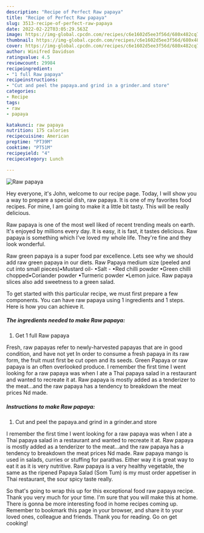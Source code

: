 ```yaml
---
description: "Recipe of Perfect Raw papaya"
title: "Recipe of Perfect Raw papaya"
slug: 3513-recipe-of-perfect-raw-papaya
date: 2022-02-22T03:05:29.563Z
image: https://img-global.cpcdn.com/recipes/c6e1602d5ee3f56d/680x482cq70/raw-papaya-recipe-main-photo.jpg
thumbnail: https://img-global.cpcdn.com/recipes/c6e1602d5ee3f56d/680x482cq70/raw-papaya-recipe-main-photo.jpg
cover: https://img-global.cpcdn.com/recipes/c6e1602d5ee3f56d/680x482cq70/raw-papaya-recipe-main-photo.jpg
author: Winifred Davidson
ratingvalue: 4.5
reviewcount: 29984
recipeingredient:
- "1 full Raw papaya"
recipeinstructions:
- "Cut and peel the papaya.and grind in a grinder.and store"
categories:
- Recipe
tags:
- raw
- papaya

katakunci: raw papaya 
nutrition: 175 calories
recipecuisine: American
preptime: "PT39M"
cooktime: "PT51M"
recipeyield: "4"
recipecategory: Lunch

---
```



![Raw papaya](https://img-global.cpcdn.com/recipes/c6e1602d5ee3f56d/680x482cq70/raw-papaya-recipe-main-photo.jpg)

Hey everyone, it's John, welcome to our recipe page. Today, I will show you a way to prepare a special dish, raw papaya. It is one of my favorites food recipes. For mine, I am going to make it a little bit tasty. This will be really delicious.

Raw papaya is one of the most well liked of recent trending meals on earth. It's enjoyed by millions every day. It is easy, it is fast, it tastes delicious. Raw papaya is something which I've loved my whole life. They're fine and they look wonderful.

Raw green papaya is a super food par excellence. Lets see why we should add raw green papaya in our diets. Raw Papaya medium size (peeled and cut into small pieces)•Mustard oil- •Salt - •Red chilli powder •Green chilli chopped•Coriander powder •Turmeric powder •Lemon juice. Raw papaya slices also add sweetness to a green salad.


To get started with this particular recipe, we must first prepare a few components. You can have raw papaya using 1 ingredients and 1 steps. Here is how you can achieve it.

<!--inarticleads1-->

##### The ingredients needed to make Raw papaya:

1. Get 1 full Raw papaya


Fresh, raw papayas refer to newly-harvested papayas that are in good condition, and have not yet In order to consume a fresh papaya in its raw form, the fruit must first be cut open and its seeds. Green Papaya or raw papaya is an often overlooked produce. I remember the first time I went looking for a raw papaya was when I ate a Thai papaya salad in a restaurant and wanted to recreate it at. Raw papaya is mostly added as a tenderizer to the meat…and the raw papaya has a tendency to breakdown the meat prices Nd made. 

<!--inarticleads2-->

##### Instructions to make Raw papaya:

1. Cut and peel the papaya.and grind in a grinder.and store


I remember the first time I went looking for a raw papaya was when I ate a Thai papaya salad in a restaurant and wanted to recreate it at. Raw papaya is mostly added as a tenderizer to the meat…and the raw papaya has a tendency to breakdown the meat prices Nd made. Raw papaya mango is used in salads, curries or stuffing for parathas. Either way it is great way to eat it as it is very nutritive. Raw papaya is a very healthy vegetable, the same as the ripened Papaya Salad (Som Tum) is my must order appetiser in Thai restaurant, the sour spicy taste really. 

So that's going to wrap this up for this exceptional food raw papaya recipe. Thank you very much for your time. I'm sure that you will make this at home. There is gonna be more interesting food in home recipes coming up. Remember to bookmark this page in your browser, and share it to your loved ones, colleague and friends. Thank you for reading. Go on get cooking!
